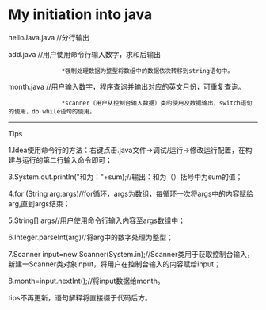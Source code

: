 # My initiation into java

helloJava.java   //分行输出

add.java         //用户使用命令行输入数字，求和后输出

                   *强制处理数据为整型将数组中的数据依次转移到string语句中。
                   
month.java       //用户输入数字，程序查询并输出对应的英文月份，可重复查询。

                   *scanner（用户从控制台输入数据）类的使用及数据输出，switch语句的使用，do while语句的使用。



-----------------------------------
Tips

1.Idea使用命令行的方法：右键点击.java文件->调试/运行->修改运行配置，在构建与运行的第二行输入命令即可；

3.System.out.println("和为："+sum);//输出：和为（）括号中为sum的值；

4.for (String arg:args)//for循环，args为数组，每循环一次将args中的内容赋给arg,直到args结束；

5.String[] args//用户使用命令行输入内容至args数组中；

6.Integer.parseInt(arg)//将arg中的数字处理为整型；

7.Scanner input=new Scanner(System.in);//Scanner类用于获取控制台输入，新建一Scanner类对象input，将用户在控制台输入的内容赋给input；

8.month=input.nextInt();//将input数据给month。

tips不再更新，语句解释将直接缀于代码后方。
